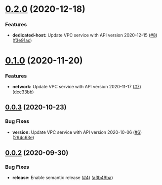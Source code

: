# [0.2.0](https://github.com/IBM/vpc-node-sdk/compare/v0.1.0...v0.2.0) (2020-12-18)


### Features

* **dedicated-host:** Update VPC service with API version 2020-12-15 ([#8](https://github.com/IBM/vpc-node-sdk/issues/8)) ([f3e91ac](https://github.com/IBM/vpc-node-sdk/commit/f3e91ac1c7af0fb5329e3a660423a204fd884d08))

# [0.1.0](https://github.com/IBM/vpc-node-sdk/compare/v0.0.3...v0.1.0) (2020-11-20)


### Features

* **network:** Update VPC service with API version 2020-11-17 ([#7](https://github.com/IBM/vpc-node-sdk/issues/7)) ([dcc33bb](https://github.com/IBM/vpc-node-sdk/commit/dcc33bb035e5416312600b2f65167039a737dc76))

## [0.0.3](https://github.com/IBM/vpc-node-sdk/compare/v0.0.2...v0.0.3) (2020-10-23)


### Bug Fixes

* **version:** Update VPC service with API version 2020-10-06 ([#6](https://github.com/IBM/vpc-node-sdk/issues/6)) ([294c63e](https://github.com/IBM/vpc-node-sdk/commit/294c63ea3a59f4f833e3e79c89dc66168e1b7f77))

## [0.0.2](https://github.com/IBM/vpc-node-sdk/compare/v0.0.1...v0.0.2) (2020-09-30)


### Bug Fixes

* **release:** Enable semantic release ([#4](https://github.com/IBM/vpc-node-sdk/issues/4)) ([a3b49ba](https://github.com/IBM/vpc-node-sdk/commit/a3b49badbe9a1a164e56fe93afc90432be949ebd))
